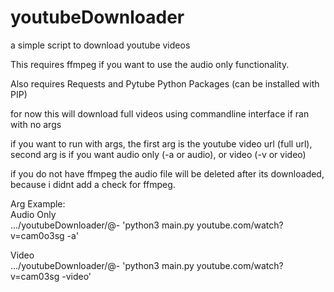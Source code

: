 # youtubeDownloader
a simple script to download youtube videos

This requires ffmpeg if you want to use the audio only functionality.

Also requires Requests and Pytube Python Packages (can be installed with PIP)

for now this will download full videos using commandline interface if ran with no args

if you want to run with args, the first arg is the youtube video url (full url),
second arg is if you want audio only (-a or audio), or video (-v or video)

if you do not have ffmpeg the audio file will be deleted after its downloaded,
because i didnt add a check for ffmpeg.

Arg Example:</br>
Audio Only</br>
.../youtubeDownloader/@- 'python3 main.py youtube.com/watch?v=cam0o3sg -a'

Video</br>
.../youtubeDownloader/@- 'python3 main.py youtube.com/watch?v=cam03sg -video'
